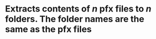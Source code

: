 # Extracts contents of *n* pfx files to *n* folders. The folder names are the same as the pfx files
